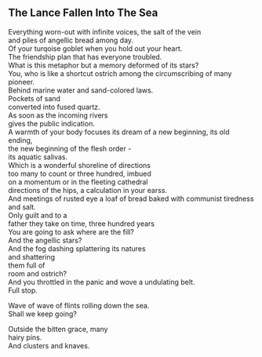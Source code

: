 The Lance Fallen Into The Sea
-----------------------------
Everything worn-out with infinite voices, the salt of the vein  
and piles of angellic bread among day.  
Of your turqoise goblet when you hold out your heart.  
The friendship plan that has everyone troubled.  
What is this metaphor but a memory deformed of its stars?  
You, who is like a shortcut ostrich among the circumscribing of many pioneer.  
Behind marine water and sand-colored laws.  
Pockets of sand  
converted into fused quartz.  
As soon as the incoming rivers  
gives the public indication.  
A warmth of your body focuses its dream of a new beginning, its old ending,  
the new beginning of the flesh order -  
its aquatic salivas.  
Which is a wonderful shoreline of directions  
too many to count or three hundred, imbued  
on a momentum or in the fleeting cathedral  
directions of the hips, a calculation in your earss.  
And meetings of rusted eye a loaf of bread baked with communist tiredness and salt.  
Only guilt and to a  
father they take on time, three hundred years  
You are going to ask where are the fill?  
And the angellic stars?  
And the fog dashing splattering its natures  
and shattering  
them full of  
room and ostrich?  
And you throttled in the panic and wove a undulating belt.  
Full stop.  
  
Wave of wave of flints rolling down the sea.  
Shall we keep going?  
  
Outside the bitten grace, many  
hairy pins.  
And clusters and knaves.  
